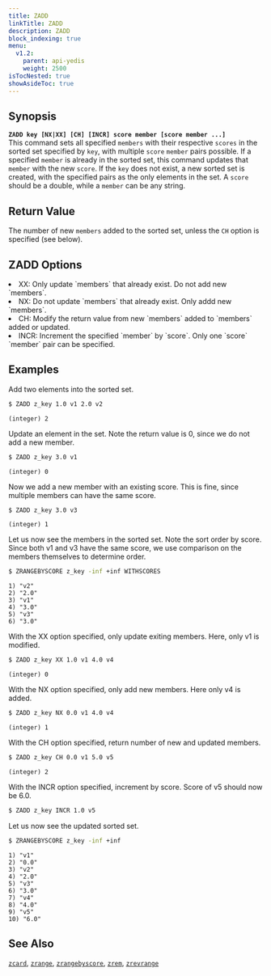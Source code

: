 ```yaml
---
title: ZADD
linkTitle: ZADD
description: ZADD
block_indexing: true
menu:
  v1.2:
    parent: api-yedis
    weight: 2500
isTocNested: true
showAsideToc: true
---
```


## Synopsis
<b>`ZADD key [NX|XX] [CH] [INCR] score member [score member ...]`</b><br>
This command sets all specified `members` with their respective `scores` in the sorted set
specified by `key`, with multiple `score` `member` pairs possible. If a specified `member` is already in
the sorted set, this command updates that `member` with the new `score`. If the `key` does not exist, a new sorted set
is created, with the specified pairs as the only elements in the set. A `score` should be a double,
while a `member` can be any string.

## Return Value
The number of new `members` added to the sorted set, unless the `CH` option is specified (see below).

## ZADD Options
<li> XX: Only update `members` that already exist. Do not add new `members`.</li>
<li> NX: Do not update `members` that already exist. Only addd new `members`.</li>
<li> CH: Modify the return value from new `members` added to `members` added or updated.</li>
<li> INCR: Increment the specified `member` by `score`. Only one `score` `member` pair can be specified.</li>

## Examples

Add two elements into the sorted set.

```sh
$ ZADD z_key 1.0 v1 2.0 v2
```

```
(integer) 2
```

Update an element in the set. Note the return value is 0, since we do not add a new member.

```sh
$ ZADD z_key 3.0 v1
```

```
(integer) 0
```

Now we add a new member with an existing score. This is fine, since multiple members can have the same score.

```sh
$ ZADD z_key 3.0 v3
```

```
(integer) 1
```

Let us now see the members in the sorted set. Note the sort order by score. Since both v1 and v3 have the same score, we use comparison on the members themselves to determine order.

```sh
$ ZRANGEBYSCORE z_key -inf +inf WITHSCORES
```

```
1) "v2"
2) "2.0"
3) "v1"
4) "3.0"
5) "v3"
6) "3.0"
```

With the XX option specified, only update exiting members. Here, only v1 is modified.

```sh
$ ZADD z_key XX 1.0 v1 4.0 v4
```

```
(integer) 0
```

With the NX option specified, only add new members. Here only v4 is added.

```sh
$ ZADD z_key NX 0.0 v1 4.0 v4
```

```
(integer) 1
```

With the CH option specified, return number of new and updated members.

```sh
$ ZADD z_key CH 0.0 v1 5.0 v5
```

```
(integer) 2
```

With the INCR option specified, increment by score. Score of v5 should now be 6.0.

```sh
$ ZADD z_key INCR 1.0 v5
```


Let us now see the updated sorted set.

```sh
$ ZRANGEBYSCORE z_key -inf +inf
```

```
1) "v1"
2) "0.0"
3) "v2"
4) "2.0"
5) "v3"
6) "3.0"
7) "v4"
8) "4.0"
9) "v5"
10) "6.0"
```

## See Also
[`zcard`](../zcard/), [`zrange`](../zrange/), [`zrangebyscore`](../zrangebyscore/), [`zrem`](../zrem/), [`zrevrange`](../zrevrange)
